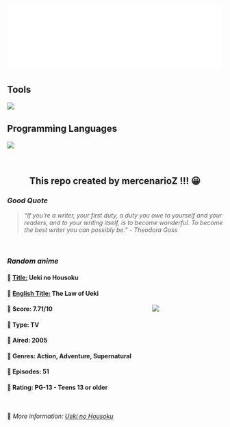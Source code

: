 
<img src="svg/nai.svg" />

<p>
  <h2>Tools</h2>
  <a href="https://skillicons.dev">
    <img src="https://skillicons.dev/icons?i=git,bash,vim,ubuntu,tensorflow,pytorch,docker,raspberrypi" />
  </a>

  <br />

  <h2>Programming Languages</h2>

  <a href="https://skillicons.dev">
    <img src="https://skillicons.dev/icons?i=python,c,cpp" />
  </a>
</p>

<br />

<h2 align="center">This repo created by mercenarioZ !!! 😀</h2>
<h3><i>Good Quote</i></h3>

<blockquote>
<i>
“If you’re a writer, your first duty, a duty you owe to yourself and your readers, and to your writing itself, is to become wonderful. To become the best writer you can possibly be.” - Theodora Goss
</i>
</blockquote>

<br />

<h3><i>Random anime</i></h3>

<h4>
  <strong>🥭 <u>Title:</u></strong> Ueki no Housoku
</h4>

<h4>🌿 <u>English Title:</u> The Law of Ueki</h4>

<img align="right" width="165" src=https://cdn.myanimelist.net/images/anime/8/20596.jpg />

<h4>🌱 Score: 7.71/10</h4>

<h4>🌲 Type: TV</h4>

<h4>🌴 Aired: 2005</h4>

<h4>🌵 Genres: Action, Adventure, Supernatural</h4>

<h4>🥑 Episodes: 51</h4>

<h4>🍏 Rating: PG-13 - Teens 13 or older</h4>

<br />

🍂 *More information: [Ueki no Housoku](https://myanimelist.net/anime/479/Ueki_no_Housoku)*
    